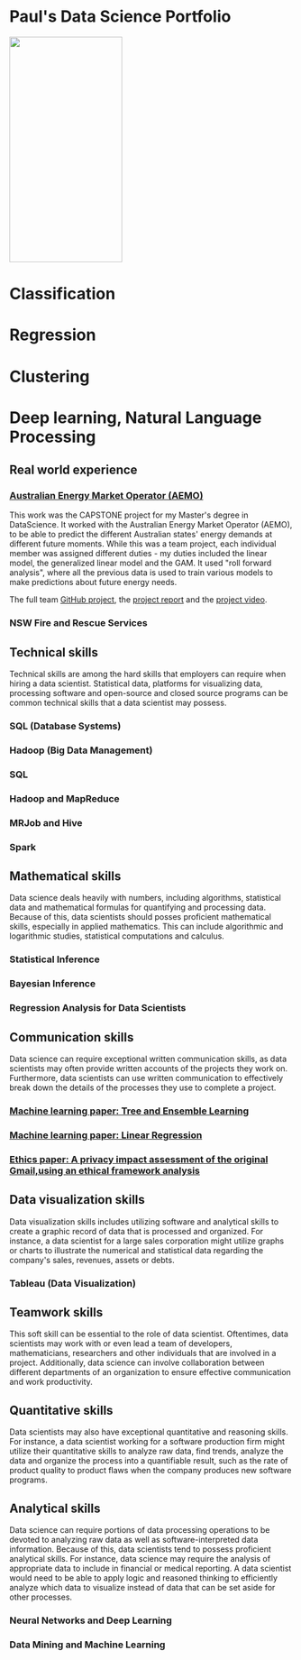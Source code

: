 # Paul's Data Science Portfolio

<img src="https://camo.githubusercontent.com/..." data-canonical-src="https://github.com/PaulJohnCronin/PJC_DS_Portfolio/blob/main/images/IMG-1446.JPG" width="200" height="400" />

# Classification
# Regression
# Clustering
# Deep learning, Natural Language Processing


## Real world experience

### [Australian Energy Market Operator (AEMO)](https://github.com/the-rahul-kumar/UNSW-Group-C-Project/tree/main/src/Paul)

This work was the CAPSTONE project for my Master's degree in DataScience.  It worked with the Australian Energy Market Operator (AEMO), to be able to predict the different Australian states' energy demands at different future moments.  While this was a team project, each individual member was assigned different duties - my duties included the linear model, the generalized linear model and the GAM.  It used "roll forward analysis", where all the previous data is used to train various models to make predictions about future energy needs.

The full team [GitHub project](https://github.com/the-rahul-kumar/UNSW-Group-C-Project), the [project report](https://github.com/PaulJohnCronin/PJC_DS_Portfolio/blob/main/Group_C_Report_Final%20(1).pdf) and the [project video](https://drive.google.com/file/d/17lH55OcZgZFSQASOmtW-DFPQAxeGVmHM/view?usp=share_link).

### NSW Fire and Rescue Services

## Technical skills

Technical skills are among the hard skills that employers can require when hiring a data scientist. Statistical data, platforms for visualizing data, processing software and open-source and closed source programs can be common technical skills that a data scientist may possess.

### SQL (Database Systems)
### Hadoop (Big Data Management)
### SQL
### Hadoop and MapReduce
### MRJob and Hive
### Spark

## Mathematical skills

Data science deals heavily with numbers, including algorithms, statistical data and mathematical formulas for quantifying and processing data. Because of this, data scientists should posses proficient mathematical skills, especially in applied mathematics. This can include algorithmic and logarithmic studies, statistical computations and calculus.

### Statistical Inference
### Bayesian Inference
### Regression Analysis for Data Scientists

## Communication skills

Data science can require exceptional written communication skills, as data scientists may often provide written accounts of the projects they work on. Furthermore, data scientists can use written communication to effectively break down the details of the processes they use to complete a project.

### [Machine learning paper: Tree and Ensemble Learning](https://github.com/PaulJohnCronin/PJC_DS_Portfolio/blob/main/Tree%20and%20Ensemble%20Learning.pdf)
### [Machine learning paper: Linear Regression](https://github.com/PaulJohnCronin/PJC_DS_Portfolio/blob/main/Data%20Processing%20and%20Linear%20Regression.pdf)
### [Ethics paper: A privacy impact assessment of the original Gmail,using an ethical framework analysis](https://github.com/PaulJohnCronin/PJC_DS_Portfolio/blob/main/A%20privacy%20impact%20assessment%20of%20the%20original%20Gmail%2C%20using%20an%20ethical%20framework%20analysis.pdf) 

## Data visualization skills

Data visualization skills includes utilizing software and analytical skills to create a graphic record of data that is processed and organized. For instance, a data scientist for a large sales corporation might utilize graphs or charts to illustrate the numerical and statistical data regarding the company's sales, revenues, assets or debts.

### Tableau (Data Visualization)

## Teamwork skills

This soft skill can be essential to the role of data scientist. Oftentimes, data scientists may work with or even lead a team of developers, mathematicians, researchers and other individuals that are involved in a project. Additionally, data science can involve collaboration between different departments of an organization to ensure effective communication and work productivity.

## Quantitative skills

Data scientists may also have exceptional quantitative and reasoning skills. For instance, a data scientist working for a software production firm might utilize their quantitative skills to analyze raw data, find trends, analyze the data and organize the process into a quantifiable result, such as the rate of product quality to product flaws when the company produces new software programs.

## Analytical skills

Data science can require portions of data processing operations to be devoted to analyzing raw data as well as software-interpreted data information. Because of this, data scientists tend to possess proficient analytical skills. For instance, data science may require the analysis of appropriate data to include in financial or medical reporting. A data scientist would need to be able to apply logic and reasoned thinking to efficiently analyze which data to visualize instead of data that can be set aside for other processes.


### Neural Networks and Deep Learning
### Data Mining and Machine Learning
